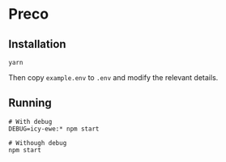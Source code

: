 # Preco

## Installation
```shell
yarn
```

Then copy `example.env` to `.env` and modify the relevant details.

## Running
```shell
# With debug
DEBUG=icy-ewe:* npm start

# Withough debug
npm start
```
